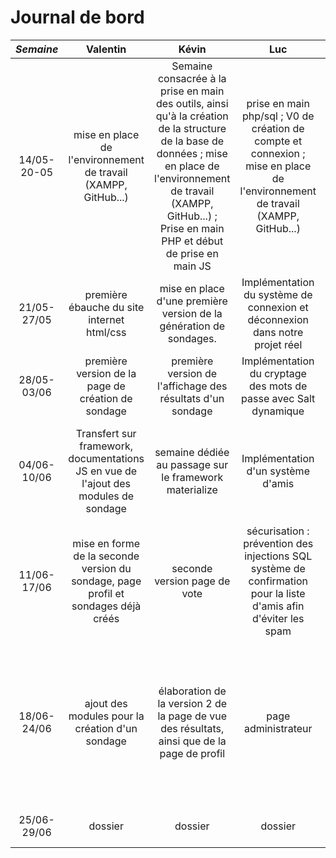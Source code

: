 # Journal de bord
*Semaine* | Valentin | Kévin | Luc | Romain | Antoine | Ségolène
:---: | :---: | :---:| :---: | :---: | :---:| :---: 
14/05-20-05 | mise en place de l'environnement de travail (XAMPP, GitHub...) |Semaine consacrée à la prise en main des outils, ainsi qu'à la création de la structure de la base de données  ; mise en place de l'environnement de travail (XAMPP, GitHub...) ; Prise en main PHP et début de prise en main JS | prise en main php/sql ; V0 de création de compte et connexion ; mise en place de l'environnement de travail (XAMPP, GitHub...) | mise en place de l'environnement de travail (XAMPP, GitHub...) ; remise à niveau des langages HTML, CSS et PHP | mise en place de l'environnement de travail (XAMPP, GitHub...) | prise en main des langages HTML, CSS et PHP ; mise en place de l'environnement de travail (XAMPP, GitHub...)
21/05-27/05 | première ébauche du site internet html/css | mise en place d'une première version de la génération de sondages. | Implémentation du système de connexion et déconnexion dans notre projet réel | implémentation du système d'inscription | Création d'une première page de sondage | v0 pour la création d'un sondage ; prise en main de JavaScript
28/05-03/06 | première version de la page de création de sondage | première version de l'affichage des résultats d'un sondage | Implémentation du cryptage des mots de passe avec Salt dynamique | Documentation sur JavaScript | Essais d'URL rewritting | JS pour contrôle des champs au remplissage dans SignUp
04/06-10/06 | Transfert sur framework, documentations JS en vue de l'ajout des modules de sondage | semaine dédiée au passage sur le framework materialize | Implémentation d'un système d'amis | renseignements sur les règles de sécurité pour la base de données | Système d'amis : création de la page principale | prise en main de JS pour modifier la page avec le DOM ; familiarisation avec le framework
11/06-17/06 | mise en forme de la seconde version du sondage, page profil et sondages déjà créés | seconde version page de vote | sécurisation : prévention des injections SQL système de confirmation pour la liste d'amis afin d'éviter les spam | sécurité (injection SQL) + renseignements sur la création de captcha | Amélioration visuelle du système d'amis et ajout de fonctionnalités | mise en place des sondages modulaires
18/06-24/06 | ajout des modules pour la création d'un sondage  | élaboration de la version 2 de la page de vue des résultats, ainsi que de la page de profil | page administrateur | sécurité (création du captcha anti-bot) | Dossier | ajout de JS sur la page de création de sondage pour modifier le formulaire affiché selon les options choisies ; création des fichiers squelette du dossier
25/06-29/06 | dossier | dossier | dossier | dossier + sécurité (captcha) | Dossier | dossier
